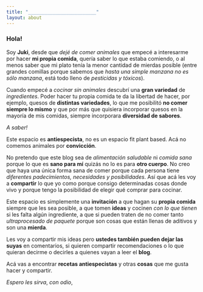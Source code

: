 ```yaml
---
title: "_________________________"
layout: about
---
```


### Hola!

Soy **Juki**, desde que *dejé de comer animales* que empecé a interesarme por hacer **mi propia comida**, quería saber lo que estaba comiendo, o al menos saber que mi plato tenía la menor cantidad de mierdas posible (entre grandes comillas porque sabemos que *hasta una simple manzana no es sólo manzana*, está todo lleno de *pesticidas y tóxicos*).

Cuando empecé a *cocinar sin animales* descubrí una **gran variedad** de *ingredientes*. Poder hacer tu propia comida te da la libertad de hacer, por ejemplo, quesos de **distintas variedades**, lo que me posibilitó **no comer siempre lo mismo** y que por más que quisiera incorporar quesos en la mayoría de mis comidas, siempre incorporara **diversidad de sabores**.

*A saber!*

Este espacio es **antiespecista**, no es un espacio fit plant based. Acá no comemos animales por **convicción**.

No pretendo que este blog sea de *alimentación saludable* ni *comida sana* porque lo que es **sano para mí** quizás no lo es para **otro cuerpo**. No creo que haya una única forma sana de comer porque cada persona tiene *diferentes padecimientos, necesidades y posibilidades*. Así que acá les voy a **compartir** lo que yo como porque consigo determinadas cosas donde vivo y porque tengo la posibilidad de elegir qué comprar para cocinar.

Este espacio es simplemente una **invitación** a que hagan su **propia comida** siempre que les sea posible, a que tomen **ideas** y cocinen *con lo que tienen* si les falta algún ingrediente, a que si pueden traten de no comer tanto *ultraprocesado de paquete* porque son cosas que están llenas de aditivos y son una **mierda**.

Les voy a compartir mis ideas pero **ustedes también pueden dejar las suyas** en comentarios, si quieren compartir recomendaciones o lo que quieran decirme o decirles a quienes vayan a leer el **blog**.

Acá vas a encontrar **recetas antiespecistas** y otras **cosas** que me gusta hacer y compartir.

*Espero les sirva*,
*con odio*,